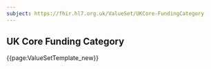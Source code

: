 ```yaml
---
subject: https://fhir.hl7.org.uk/ValueSet/UKCore-FundingCategory
---
```

## UK Core Funding Category 

{{page:ValueSetTemplate_new}}